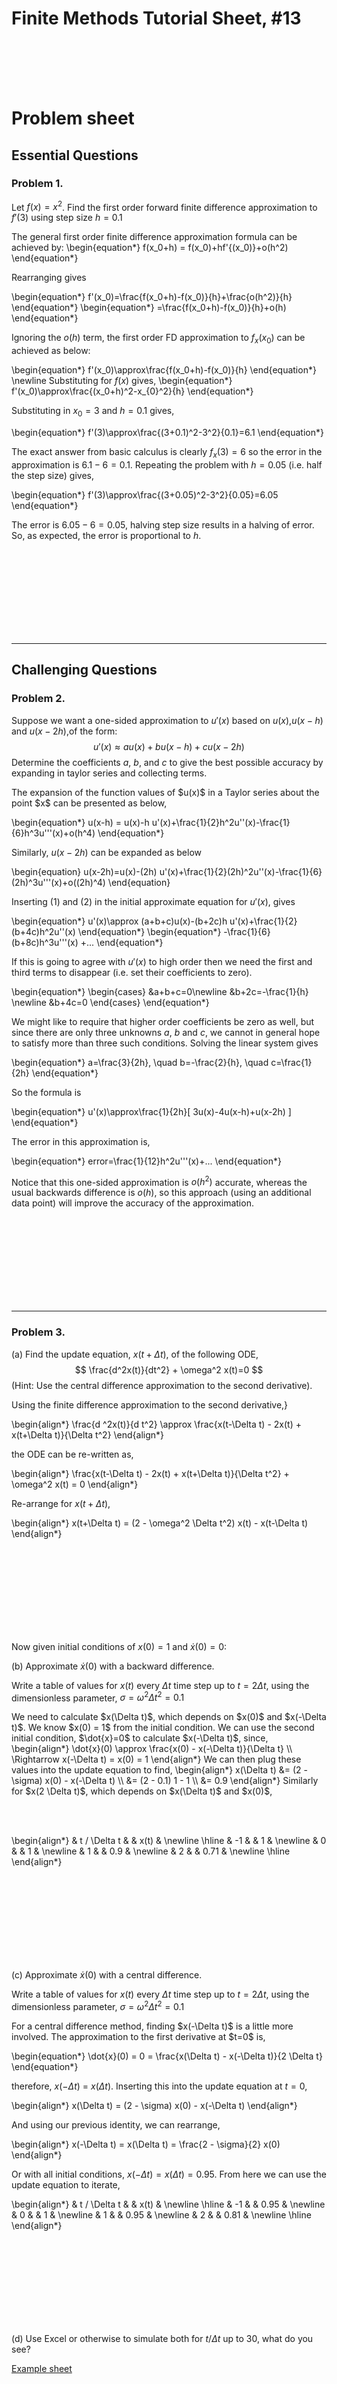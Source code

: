 <script type="text/x-mathjax-config">
  MathJax.Hub.Config({
    tex2jax: {
      inlineMath: [ ['$','$'], ["\\(","\\)"] ],
      processEscapes: true
    }
  });
</script>

<script type="text/javascript" async
  src="https://cdnjs.cloudflare.com/ajax/libs/mathjax/2.7.5/MathJax.js?config=TeX-MML-AM_CHTML">
</script>
<script type="text/javascript" src="tutorialSheetScripts.js"> </script>
<link rel="stylesheet" type="text/css" media="all" href="styles.css">

# Finite Methods Tutorial Sheet, #13

<br><br><br><br>

# Problem sheet
## Essential Questions
### Problem 1.
Let $f(x)=x^2$. Find the first order forward finite difference approximation to $f'(3)$ using step size $h=0.1$

<div class = "answer"> 
The general first order finite difference approximation formula can be achieved by:
\begin{equation*}
f(x_0+h) = f(x_0)+hf'{(x_0)}+o(h^2)
\end{equation*}

Rearranging gives

\begin{equation*}
f'(x_0)=\frac{f(x_0+h)-f(x_0)}{h}+\frac{o(h^2)}{h}
\end{equation*}
\begin{equation*}
=\frac{f(x_0+h)-f(x_0)}{h}+o(h)
\end{equation*}

Ignoring the $o(h)$ term, the first order FD approximation to $f_x(x_0)$ can be achieved as  below:

\begin{equation*}
f'(x_0)\approx\frac{f(x_0+h)-f(x_0)}{h}
\end{equation*}
\newline
Substituting for $f(x)$ gives,
\begin{equation*}
f'(x_0)\approx\frac{(x_0+h)^2-x_{0}^2}{h}
\end{equation*}

Substituting in $x_0 = 3$ and $h = 0.1$ gives,

\begin{equation*}
f'(3)\approx\frac{(3+0.1)^2-3^2}{0.1}=6.1
\end{equation*}

The exact answer from basic calculus is clearly $f_x(3)=6$ so the error in the approximation is $6.1-6=0.1$. Repeating the problem with $h = 0.05$ (i.e. half the step size) gives,

\begin{equation*}
f'(3)\approx\frac{(3+0.05)^2-3^2}{0.05}=6.05
\end{equation*}

The error is $6.05-6=0.05$, halving step size results in a halving of error. So, as expected, the error is proportional to $h$. 

</div>
<div class = "workingout"><br><br><br><br><br><br><br><br></div>

-----------------------------------

## Challenging Questions
### Problem 2.
Suppose we want a one-sided approximation to $u'(x)$ based on $u(x)$,$u(x-h)$ and $u(x-2h)$,of the form:
$$
    u'(x)\approx au(x)+bu(x-h)+cu(x-2h)
$$
Determine the coefficients $a$, $b$, and $c$ to give the best possible accuracy by expanding in taylor series and collecting terms.

<div class = "answer">
The expansion of the function values of $u(x)$ in a Taylor series about the point $x$ can be presented as below,

\begin{equation*}
u(x-h) = u(x)-h u'(x)+\frac{1}{2}h^2u''(x)-\frac{1}{6}h^3u'''(x)+o(h^4)
\end{equation*}

Similarly,  $u(x-2h)$ can be expanded as below

\begin{equation}
u(x-2h)=u(x)-(2h) u'(x)+\frac{1}{2}(2h)^2u''(x)-\frac{1}{6}(2h)^3u'''(x)+o((2h)^4)
\end{equation}

Inserting $(1)$ and $(2)$ in the initial approximate equation for $u'(x)$, gives

\begin{equation*}
u'(x)\approx (a+b+c)u(x)-(b+2c)h u'(x)+\frac{1}{2}(b+4c)h^2u''(x)
\end{equation*}	
\begin{equation*}
-\frac{1}{6}(b+8c)h^3u'''(x) +...
\end{equation*}	

If this is going to agree with $u'(x)$ to high order then we need the first and third terms to disappear (i.e. set their coefficients to zero).  

\begin{equation*}
\begin{cases}
    &a+b+c=0\newline
    &b+2c=-\frac{1}{h}	\newline
    &b+4c=0
\end{cases}
\end{equation*}	

We might like to require that higher order coefficients be zero as well, but since there are only three
unknowns $a$, $b$ and $c$, we cannot in general hope to satisfy more than three such conditions. Solving
the linear system  gives

\begin{equation*}
a=\frac{3}{2h}, \quad b=-\frac{2}{h}, \quad c=\frac{1}{2h}
\end{equation*}	

So the formula is

\begin{equation*}
u'(x)\approx\frac{1}{2h}[ 3u(x)-4u(x-h)+u(x-2h) ]
\end{equation*}	

The error in this approximation is,

\begin{equation*}
error=\frac{1}{12}h^2u'''(x)+...
\end{equation*}

Notice that this one-sided approximation is $o(h^2)$ accurate, whereas the usual backwards difference is $o(h)$, so this approach (using an additional data point) will improve the accuracy of the approximation.

</div>
<div class = "workingout"><br><br><br><br><br><br><br><br></div>

-----------------------------------

### Problem 3.
(a) Find the update equation, $x(t + \Delta t)$, of the following ODE,
$$ \frac{d^2x(t)}{dt^2} + \omega^2 x(t)=0 $$
(Hint: Use the central difference approximation to the second derivative).

<div class = "answer">
Using the finite difference approximation to the second derivative,}

\begin{align*}
\frac{d ^2x(t)}{d t^2}
\approx
\frac{x(t-\Delta t) - 2x(t) + x(t+\Delta t)}{\Delta t^2}
\end{align*}

the ODE can be re-written as,

\begin{align*}
\frac{x(t-\Delta t) - 2x(t) + x(t+\Delta t)}{\Delta t^2} + \omega^2 x(t) = 0
\end{align*}

Re-arrange for $x(t+\Delta t)$,

\begin{align*}
x(t+\Delta t) = (2 - \omega^2 \Delta t^2) x(t) - x(t-\Delta t)
\end{align*}
</div>

<div class = "workingout"><br><br><br><br><br><br><br><br></div>

Now given initial conditions of
$x(0)=1$ and $\dot{x}(0)=0$:

(b) Approximate $\dot{x}(0)$ with a backward difference.

Write a table of values for $x(t)$ every $\Delta t$ time step up to $t = 2\Delta t$,
using the dimensionless parameter, $\sigma = \omega^2 \Delta t^2 = 0.1$

<div class = "answer">
We need to calculate $x(\Delta t)$, which depends on $x(0)$ and $x(-\Delta t)$.
We know $x(0) = 1$ from the initial condition.
We can use the second initial condition, $\dot{x}=0$ to calculate $x(-\Delta t)$,
since,
\begin{align*}
    \dot{x}(0) \approx \frac{x(0) - x(-\Delta t)}{\Delta t} \\
    \Rightarrow
    x(-\Delta t) = x(0) = 1
\end{align*}
We can then plug these values into the update equation to find,
\begin{align*}
    x(\Delta t) &= (2 - \sigma) x(0) - x(-\Delta t) \\
    &= (2 - 0.1) 1 - 1 \\
    &= 0.9
\end{align*}
Similarly for $x(2 \Delta t)$, which depends on $x(\Delta t)$ and $x(0)$,

<br><br>

\begin{align*}
& t / \Delta  t &   & x(t) & \newline
\hline
& -1 &    & 1 & \newline
& 0 &    & 1 & \newline
& 1 &    & 0.9 & \newline
& 2 &    & 0.71 & \newline
\hline
\end{align*}

</div>

<div class = "workingout"><br><br><br><br><br><br><br><br></div>

(c) Approximate $\dot{x}(0)$ with a central difference.

Write a table of values for $x(t)$ every $\Delta t$ time step up to $t = 2\Delta t$,
using the dimensionless parameter, $\sigma = \omega^2 \Delta t^2 = 0.1$

<div class = "answer">
For a central difference method, finding $x(-\Delta t)$ is a little more involved.
The approximation to the first derivative at $t=0$ is,

\begin{equation*}
    \dot{x}(0) = 0 = \frac{x(\Delta t) - x(-\Delta t)}{2 \Delta t}
\end{equation*}

therefore, $x(-\Delta t)$ = $x(\Delta t)$.
Inserting this into the update equation at $t=0$,

\begin{align*}
x(\Delta t) = (2 - \sigma) x(0) - x(-\Delta t)
\end{align*}

And using our previous identity, we can rearrange,

\begin{align*}
x(-\Delta t) = x(\Delta t) = \frac{2 - \sigma}{2} x(0)
\end{align*}

Or with all initial conditions,
$x(-\Delta t) = x(\Delta t) = 0.95$.
From here we can use the update equation to iterate,

\begin{align*}
& t / \Delta  t &   & x(t) & \newline
\hline
& -1 &    & 0.95 & \newline
& 0 &    & 1 & \newline
& 1 &    & 0.95 & \newline
& 2 &    & 0.81 & \newline
\hline
\end{align*}

</div>

<div class = "workingout"><br><br><br><br><br><br><br><br></div>

(d) Use Excel or otherwise to simulate both for $t/\Delta t$ up to 30, what do you see?

[Example sheet](https://docs.google.com/spreadsheets/d/1xl-y2ZNephq5xFhGiN_elvjIguKhOt5i5e09kftDhI8/edit?usp=sharing)


<div class = "workingout"><br><br><br><br><br><br><br><br></div>

## Exam Style Questions
### Problem 4.
The following image shows a regularly spaced grid of nodes representing the distribution of the scalar parameter $\{C}$ in time, $\{t}$, and one-dimensional space, $\{x}$.

![figure1](14-finite-differences-media/finite_differences_q4.png)


(a) Write down an expression for the central-difference approximation to the time derivative $\frac{\partial C}{\partial t}$ at the point $\{C^{n+1}_i}$.

<div class = "answer">

$\boxed{\frac{\partial C}{\partial t}|_{i, n+1} \approx \frac {(C^{n+2}_i - C^{n}_i)}{2 \Delta t}} $
<br>
Note: The central difference approximation for the time derivative considers the time one step before, ($C^n_i$) and after, ($C^{n+2}_i$) the point of interest (${C^{n+1}_i}$), and is independent of the spacial parameter ${x}$.

</div>

<div class = "workingout"><br><br><br><br><br><br><br><br></div>

(b) Explain whether the central difference approximation is more / less accurate than the forward-difference approximation.

<div class = "answer">

Central difference is the average of forward-difference and backward-difference.
<br>
FD: $f'(x) = (\frac{f(x + \Delta x) - f(x)}{\Delta x}) - \frac{f''(x)}{2}\Delta x - \frac{f^{(3)}(x)}{6}\Delta x^2 - ... $
<br>
BD: $f'(x) = (\frac{f(x - \Delta x) - f(x)}{\Delta x}) + \frac{f''(x)}{2}\Delta x - \frac{f^{(3)}(x)}{6}\Delta x^2 + ... $
<br>
Therefore, CD: $f'(x) = (\frac{f(x + \Delta x) - f(x - \Delta x)}{2\Delta x}) - O(\Delta x^2)... $
<br>
Hence, CD is more accurate as it's $O(\Delta x^2)$ instead of $O(\Delta x)$.

</div>

<div class = "workingout"><br><br><br><br><br><br><br><br></div>

(c) Why does it become impractical to continually reduce the step-size $\{\Delta x}$ in order to improve the accuracy of the simulation?

<div class = "answer">

- Computational expense performing calculations
<br>
- Memory required to store values
<br>
- Finite precision of values may not be able to resolve small differences.

</div>

<div class = "workingout"><br><br><br><br><br><br><br><br></div>

### Problem 5.

A metal bar is heated and its temperature is described by the following system of equations.

(a) Sketch the Temperature-Position graph corresponding to the bar using the following system of equations at:

(i) Initial temperature (t = 0)\
(ii) At t > 0\
(iii) Steady state conditions (as t tends to infinity)

![figure2](14-finite-differences-media/finite-differences-system-of-equations1.png)

<div class = "answer">

<img scr="14-finite-differences-media/finite-differences-q5a.png">

(i) Red line\
<br>
(ii) Green line\
<br>
(iii) Blue line
<br>
(i) At $t = 0$, the temperature is 25 degrees for all values of $x$, therefore this is displayed as a horizontal line (red).
<br>
(ii) At $t>0$ the graph will be curved (which will eventually tend towards a straight line). Ensure that the temperature is 0 and 100 at the ends of the bar (green).
<br>
(iii) The temperature will always be constant at both ends (100 degrees at one end, and 0 degrees at the other). Therefore as t tends towards infinity, this will become a diagonal line from 100 degrees to 0 degrees (blue).
<br>
Matlab Animation
<br>
<img scr="14-finite-differences-media/q5-graph-a.gif">

</div>

<div class = "workingout"><br><br><br><br><br><br><br><br></div>

(b) Sketch the Temperature-Position graph corresponding to the bar using the following system of equations at:

(i) Initial temperature (t = 0)\
(ii) At t = a (where a is some arbitrary value)\
(iii) At t = b (where b is some arbitrary value and b > a)

![figure4](14-finite-differences-media/finite-differences-system-of-equations2.png)

<div class = "answer">

![figure5](14-finite-differences-media/finite-differences-q5b.png)

(i) Red line\
(ii) Green line\
(iii) Blue line

(i) At $t = 0$, the temperature is 25 degrees for all values of $x$, therefore this is displayed as a horizontal line (red).

(ii) At $t>0$ e.g. $t=a$, the bar has a constant temperature gradient at both ends (0 at (-) end which we can think of as an insulating barrier- letting no heat in or out, and 10 at (+) end we can think of this as a controlled heat source, like a laser). Therefore the shape of the graph follows a curved shape. (green)

(iii) At $t=b$: Since this system is gaining heat at one end and not losing any heat at the other, it will  keep getting hotter and hotter (shifted higher up graph), although the shape of the temperature profile will stay the same for $t≥a$. (blue)

Matlab Animation
![figure5](14-finite-differences-media/q5-graph-b.gif)

</div>

<div class = "workingout"><br><br><br><br><br><br><br><br></div>


-----------------------------------
## Answers

<button type="button" onclick="displayAnswerButtons('block')">Show answer buttons</button>
<button type="button" onclick="displayAnswers('block')">Show all answers</button>
<button type="button" onclick="displayAnswers('none')">Hide all answers</button>
<br><br>
### For Printing
<button type="button" onclick="prepareForPrint('block')">Add whitespace</button>
<button type="button" onclick="prepareForPrint('none')">Remove whitespace</button>

<br><br>

# Next week, Root Finding!